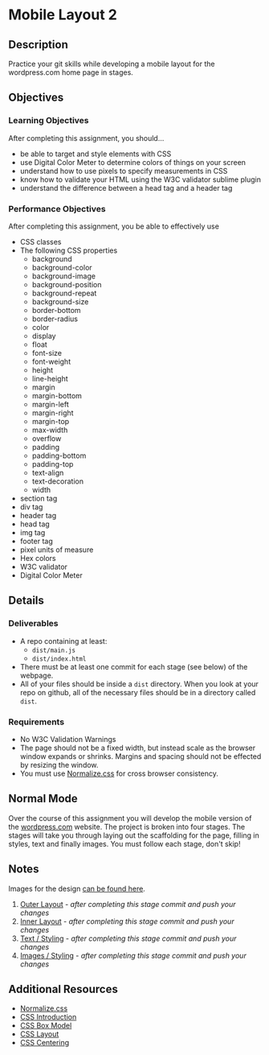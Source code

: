 
# Mobile Layout 2

## Description
Practice your git skills while developing a mobile layout for the wordpress.com home page in stages.


## Objectives

### Learning Objectives

After completing this assignment, you should…

* be able to target and style elements with CSS
* use Digital Color Meter to determine colors of things on your screen
* understand how to use pixels to specify measurements in CSS
* know how to validate your HTML using the W3C validator sublime plugin
* understand the difference between a head tag and a header tag


### Performance Objectives

After completing this assignment, you be able to effectively use

* CSS classes
* The following CSS properties
	* background
	* background-color
	* background-image
	* background-position
	* background-repeat
	* background-size
	* border-bottom
	* border-radius
	* color
	* display
	* float
	* font-size
	* font-weight
	* height
	* line-height
	* margin
	* margin-bottom
	* margin-left
	* margin-right
	* margin-top
	* max-width
	* overflow
	* padding
	* padding-bottom
	* padding-top
	* text-align
	* text-decoration
	* width
* section tag
* div tag
* header tag
* head tag
* img tag
* footer tag
* pixel units of measure
* Hex colors
* W3C validator
* Digital Color Meter



## Details

### Deliverables

* A repo containing at least:
  * `dist/main.js`
  * `dist/index.html`
* There must be at least one commit for each stage (see below) of the webpage.
* All of your files should be inside a `dist` directory. When you look at your repo on github, all of the necessary files should be in a directory called `dist`.

### Requirements

* No W3C Validation Warnings
* The page should not be a fixed width, but instead scale as the browser window expands or shrinks. Margins and spacing should not be effected by resizing the window.
* You must use [Normalize.css](http://necolas.github.io/normalize.css/) for cross browser consistency.


## Normal Mode
Over the course of this assignment you will develop the mobile version of the [wordpress.com](http://wordpress.com) website. The project is broken into four stages. The stages will take you through laying out the scaffolding for the page, filling in styles, text and finally images. You must follow each stage, don't skip!

## Notes
Images for the design [can be found here](/mobile-layout-2/images).

1. [Outer Layout](stage1.png) - *after completing this stage commit and push your changes*
2. [Inner Layout](stage2.png) - *after completing this stage commit and push your changes*
3. [Text / Styling](stage3.png) - *after completing this stage commit and push your changes*
4. [Images / Styling](stage4.png) - *after completing this stage commit and push your changes*


## Additional Resources

* [Normalize.css](http://necolas.github.io/normalize.css/)
* [CSS Introduction](https://github.com/TIY-Austin-Front-End-Engineering/Curriculum/tree/master/css-introduction)
* [CSS Box Model](https://github.com/TIY-Austin-Front-End-Engineering/Curriculum/tree/master/css-box-model)
* [CSS Layout](https://github.com/TIY-Austin-Front-End-Engineering/Curriculum/tree/master/css-layout)
* [CSS Centering](https://github.com/TIY-Austin-Front-End-Engineering/Curriculum/tree/master/css-centering)
